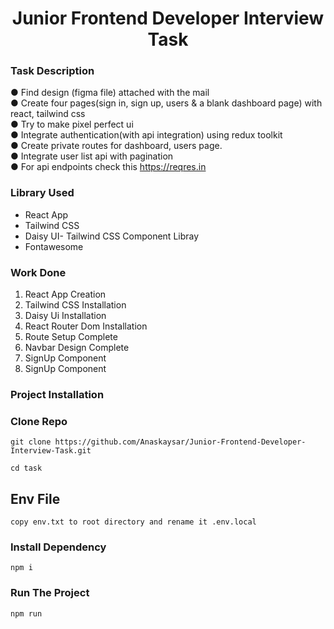 <h1 align="center">Junior Frontend Developer Interview Task</h1>

### Task Description

● Find design (figma file) attached with the mail \
● Create four pages(sign in, sign up, users & a blank dashboard page) with react, tailwind 
css \
● Try to make pixel perfect ui \
● Integrate authentication(with api integration) using redux toolkit \
● Create private routes for dashboard, users page. \
● Integrate user list api with pagination \
● For api endpoints check this https://reqres.in 

### Library Used

- React App
- Tailwind CSS 
- Daisy UI- Tailwind CSS Component Libray 
- Fontawesome 

### Work Done

1. React App Creation
2. Tailwind CSS Installation
3. Daisy Ui Installation
4. React Router Dom Installation
5. Route Setup Complete
6. Navbar Design Complete
7. SignUp Component 
8. SignUp Component

### Project Installation

### Clone Repo
``` 
git clone https://github.com/Anaskaysar/Junior-Frontend-Developer-Interview-Task.git

cd task
```
## Env File

` copy env.txt to root directory and rename it .env.local `

### Install Dependency
``` 
npm i
```

### Run The Project

```
npm run
```